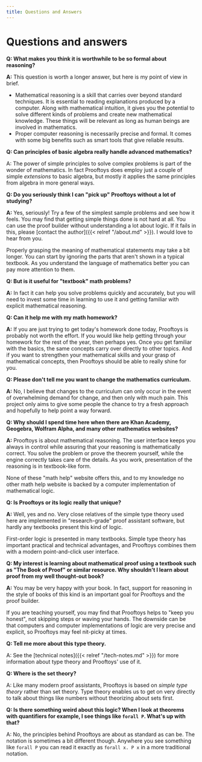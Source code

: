 ```yaml
---
title: Questions and Answers
---
```


# Questions and answers



**Q: What makes you think it is worthwhile to be so formal about
reasoning?**

**A:** This question is worth a longer answer, but here is my point of
view in brief.

- Mathematical reasoning is a skill that carries over beyond
  standard techniques.  It is essential to reading explanations produced
  by a computer.  Along with mathematical intuition, it gives you the
  potential to solve different kinds of problems and create new
  mathematical knowledge.  These things will be relevant as long as
  human beings are involved in mathematics.
- Proper computer reasoning is necessarily precise and formal.  It comes
  with some big benefits such as smart tools that give reliable results.

**Q: Can principles of basic algebra really handle advanced
mathematics?**

A: The power of simple principles to solve complex problems is part of
the wonder of mathematics.  In fact Prooftoys does employ just a
couple of simple *extensions* to basic algebra, but mostly it
applies the same principles from algebra in more general ways.

**Q: Do you seriously think I can "pick up" Prooftoys without a lot
of studying?**

**A:** Yes, seriously!  Try a few of the simplest sample problems and
see how it feels.  You may find that getting simple things done is not
hard at all. You can use the proof builder without understanding a lot
about logic.  If it fails in this, please [contact the author]({{<
relref "/about.md" >}}).  I would love to hear from you.

Properly grasping the meaning of mathematical statements may take a bit
longer.  You can start by ignoring the parts that aren't shown in a
typical textbook.  As you understand the language of mathematics better
you can pay more attention to them. 

**Q: But is it useful for "textbook" math problems?**

**A:** In fact it can help you solve problems quickly and accurately,
but you will need to invest some time in learning to use it and getting
familiar with explicit mathematical reasoning.

**Q: Can it help me with my math homework?**

**A:** If you are just trying to get today's homework done today,
Prooftoys is probably not worth the effort.  If you would like help
getting through your homework for the rest of the year, then perhaps
yes.  Once you get familiar with the basics, the same concepts carry
over directly to other topics.
And if you want to strengthen your mathematical skills and your grasp of
mathematical concepts, then Prooftoys should be able to really shine for
you.

**Q: Please don't tell me you want to change the mathematics curriculum.**

**A:** No, I believe that changes to the curriculum can only occur in
the event of overwhelming demand for change, and then only with much
pain.  This project only aims to give some people the chance to try a
fresh approach and hopefully to help point a way forward.

**Q: Why should I spend time here when there are Khan Academy,
Geogebra, Wolfram Alpha, and many other mathematics websites?**

**A:** Prooftoys is about mathematical reasoning. The user interface
keeps you always in control while assuring that your reasoning is
mathematically correct.  You solve the problem or prove the theorem
yourself, while the engine correctly takes care of the details. As you
work, presentation of the reasoning is in textbook-like form.

None of these "math help" website offers this, and to my knowledge no
other math help website is backed by a computer implementation of
mathematical logic.

**Q: Is Prooftoys or its logic really that unique?**

**A:** Well, yes and no.  Very close relatives of the simple type
theory used here are implemented in "research-grade" proof assistant
software, but hardly any textbooks present this kind of logic.

First-order logic is presented in many textbooks. Simple type theory has
important practical and technical advantages, and Prooftoys combines
them with a modern point-and-click user interface.

**Q: My interest is learning about mathematical proof using a
textbook such as "The Book of Proof" or similar resource. Why shouldn't
I learn about proof from my well thought-out book?**

**A:** You may be very happy with your book.  In fact, support for
reasoning in the style of books of this kind is an important goal for
Prooftoys and the proof builder.

If you are teaching yourself, you may find that Prooftoys helps to "keep
you honest", not skipping steps or waving your hands. The downside can
be that computers and computer implementations of logic are very precise
and explicit, so Prooftoys may feel nit-picky at times.

**Q: Tell me more about this type theory.**

A: See the [technical notes]({{< relref "/tech-notes.md" >}}) for
more information about type theory and Prooftoys' use of it.

**Q: Where is the set theory?**

A: Like many modern proof assistants, Prooftoys is based on *simple type
theory* rather than set theory.  Type theory enables us to get on very
directly to talk about things like numbers without theorizing about
sets first.

**Q: Is there something weird about this logic?  When I look at
theorems with quantifiers for example, I see things like `forall P`.
What's up with that?**

A: No, the principles behind Prooftoys are about as standard as can
be.  The notation is sometimes a bit different though.  Anywhere you
see something like `forall P` you can read it exactly as `forall
x. P x` in a more traditional notation.


<!--
**Q:** Does this "simplicity" accomplish anything?

**A:** Yes, it does.  You see, there are at least two kinds of
simplicity of logics.  One could be called technical simplicity.  How
many axioms are there, and how many rules of inference?  How complicated
are they to describe?

Another kind of simplicity might be called practical simplicity.
Practical simplicity.

A careful look at the most basic textbook algebra shows two ways for
going from one step of work to the next.  Surprisingly, these two ways
carry forward naturally to even quite advanced mathematics.  **No
other** basic rules are needed, and even a great many reasoning steps
used in much higher mathematics are just simple combinations of these
two.

First it is necessary to make these rules precise; not to change them,
but just to make them crystal clear.  To get "off the ground" we also
need to be able to talk about statements as well as numbers.  Up until
calculus, this is all we need to work properly and effectively with
textbook mathematics.

Talking mathematically about statements means having variables and
constants with "boolean" values, values can be "true" or "false"; and
functions with inputs or outputs that can be true or false.  This is the
main adjustment needed for textbook math prior to calculus.

## Background

The pre-college mathematics track from algebra up through calculus is
heavily based on equations.  Most of the mathematical laws presented are
laid out in the form of equations.  Solutions to prototypical textbook
problem -- at least prior to calculus -- revolve around manipulating
equations using these laws.

A careful look at the most basic textbook algebra reveals two ways in
which one step of work follows from another.

**One way** is by replacing *an occurrence* of a variable or expression with
another expression equal to it.  So if we know that `2 + 2 = 4` we can
replace any occurrence of `2 + 2` with `4`.

**The other way** is by substituting any expression at all for *every
occurrence* of a *variable*.

It turns out that equations and these same rules for working with
equations can also neatly apply to much more advanced mathematics as
well.

The information and tools on this website are devoted to showing how to
do this.

On the one hand, it aims to explain these very same few rules more
carefully and systematically.  Then with these as a 

Then with a minimum of extension it shows
how to capture intuitive mathematical thinking as application of the
rules to different kinds of problems.



prepare you to do mathematics in a way that for
whatever mathematics your future may hold.

skills that you can use for mathematics at all levels and for
computerized math.

a more effective
and rewarding approach to learning mathematics.

## Why should I think this way is more effective?




## But I have to learn all of this extra stuff

Mathematics has a practical side.  In fact it has many practical
sides.  Managing your money and other resources is practical.
Planning, designing, and building are practical.  Success using math
in these kinds of situations is a real of success.

Borrowing and lending, investing, and analyzing risk need a bit more
math, 

One measure is successfully answering the questions in the textbook and
on your teacher's tests.

Mathematics has proved itself to be a uniquely powerful tool for solving
problems and answering questions.

-->
